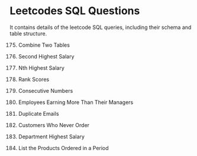 # Leetcodes SQL Questions

It contains details of the leetcode SQL queries, including their schema and table structure.

175. Combine Two Tables

176. Second Highest Salary
177. Nth Highest Salary
178. Rank Scores
180. Consecutive Numbers
181. Employees Earning More Than Their Managers
182. Duplicate Emails
183. Customers Who Never Order
184. Department Highest Salary
1327. List the Products Ordered in a Period
